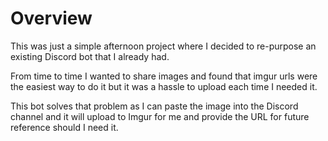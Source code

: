 # Overview
This was just a simple afternoon project where I decided to re-purpose an existing Discord bot that I already had.

From time to time I wanted to share images and found that imgur urls were the easiest way to do it but it was a hassle to upload each time I needed it.

This bot solves that problem as I can paste the image into the Discord channel and it will upload to Imgur for me and provide the URL for future reference should I need it. 